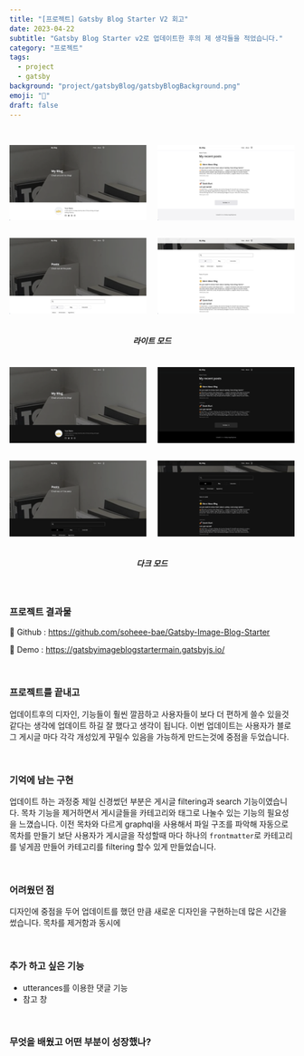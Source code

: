 ```yaml
---
title: "[프로젝트] Gatsby Blog Starter V2 회고"
date: 2023-04-22
subtitle: "Gatsby Blog Starter v2로 업데이트한 후의 제 생각들을 적었습니다."
category: "프로젝트"
tags:
  - project
  - gatsby
background: "project/gatsbyBlog/gatsbyBlogBackground.png"
emoji: "🔖"
draft: false
---
```


</br>

<div style="position:relative; width:100%; margin:auto; text-align:center;">

<div style="float:left; width:48%; margin:auto; text-align:center;">

![gatsbyBlogDesignI](../../assets/images/project/gatsbyBlog/Blog_MainLight.png)

</div>

<div style="float:right; width:48%; margin:auto; text-align:center;">

![gatsbyBlogDesignI](../../assets/images/project/gatsbyBlog/Blog_Main2Light.png)

</div>

<div style="float:left; width:48%; margin:auto; text-align:center;">

![gatsbyBlogDesignI](../../assets/images/project/gatsbyBlog/Blog_PostsLight.png)

</div>

<div style="float:right; width:48%; margin:auto; text-align:center;">

![gatsbyBlogDesignI](../../assets/images/project/gatsbyBlog/Blog_Posts2Light.png)

</div>

</div>

<div style="float:left; width:100%; margin:auto; text-align:center;">

##### 라이트 모드

</div>

<div style="position:relative; width:100%; margin:auto; text-align:center;">

<div style="float:left; width:48%; margin:auto; text-align:center;">

![gatsbyBlogDesignI](../../assets/images/project/gatsbyBlog/Blog_MainDark.png)

</div>

<div style="float:right; width:48%; margin:auto; text-align:center;">

![gatsbyBlogDesignI](../../assets/images/project/gatsbyBlog/Blog_Main2Dark.png)

</div>

<div style="float:left; width:48%; margin:auto; text-align:center;">

![gatsbyBlogDesignI](../../assets/images/project/gatsbyBlog/Blog_PostsDark.png)

</div>

<div style="float:right; width:48%; margin:auto; text-align:center;">

![gatsbyBlogDesignI](../../assets/images/project/gatsbyBlog/Blog_Posts2Dark.png)

</div>

</div>

<div style="float:left; width:100%; margin:auto; text-align:center;">

##### 다크 모드

</div>

<div style="float:left; width:100%; margin:auto;">

<br/>

### 프로젝트 결과물

🔗 Github : https://github.com/soheee-bae/Gatsby-Image-Blog-Starter

🚀 Demo : https://gatsbyimageblogstartermain.gatsbyjs.io/

</br>

### 프로젝트를 끝내고

업데이트후의 디자인, 기능들이 훨씬 깔끔하고 사용자들이 보다 더 편하게 쓸수 있을것 같다는 생각에 업데이트 하길 잘 했다고 생각이 됩니다. 이번 업데이트는 사용자가 블로그 게시글 마다 각각 개성있게 꾸밀수 있음을 가능하게 만드는것에 중점을 두었습니다.

</br>

### 기억에 남는 구현

업데이트 하는 과정중 제일 신경썼던 부분은 게시글 filtering과 search 기능이였습니다. 목차 기능을 제거하면서 게시글들을 카테고리와 태그로 나눌수 있는 기능의 필요성을 느꼈습니다. 이전 목차와 다르게 graphql을 사용해서 파일 구조를 파악해 자동으로 목차를 만들기 보단 사용자가 게시글을 작성할때 마다 하나의 `frontmatter`로 카테고리를 넣게끔 만들어 카테고리를 filtering 할수 있게 만들었습니다.

</br>

### 어려웠던 점

디자인에 중점을 두어 업데이트를 했던 만큼 새로운 디자인을 구현하는데 많은 시간을 썼습니다. 목차를 제거함과 동시에

</br>

### 추가 하고 싶은 기능

- utterances를 이용한 댓글 기능
- 참고 창

</br>

### 무엇을 배웠고 어떤 부분이 성장했나?

</div>
